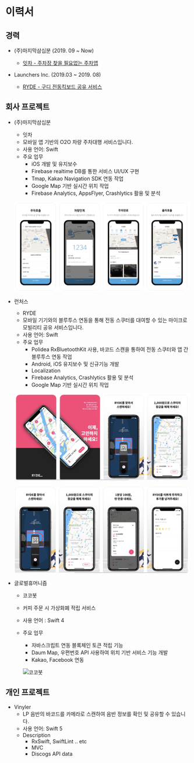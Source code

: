 # 이력서
## 경력

* (주)마지막삼십분 (2019. 09 ~ Now)
	* [잇차 - 주차장 찾을 필요없는 주차앱](https://apps.apple.com/us/app/%EC%9E%87%EC%B0%A8/id1485762012?l=ko&ls=1)

* Launchers Inc. (2019.03 ~ 2019. 08)

	* [RYDE - 구디 전동킥보드 공유 서비스](https://apps.apple.com/us/app/ryde/id1453366845?l=ko&ls=1)


## 회사 프로젝트

* (주)마지막삼십분
    * 잇차
    * 모바일 앱 기반의 O2O 차량 주차대행 서비스입니다.
    * 사용 언어: Swift
	* 주요 업무
		* iOS 개발 및 유지보수
		* Firebase realtime DB를 통한 서비스 UI/UX 구현
		* Tmap, Kakao Navigation SDK 연동 작업
		* Google Map 기반 실시간 위치 작업
		* Firebase Analytics, AppsFlyer, Crashlytics 활용 및 분석

	![](https://github.com/miiiiiin/portfolio-resume/blob/master/images/itcha.png)

* 런처스
    * RYDE
    * 모바일 기기와의 블루투스 연동을 통해 전동 스쿠터를 대여할 수 있는 마이크로 모빌리티 공유 서비스입니다.
    * 사용 언어: Swift
	* 주요 업무
		* Polidea RxBluetoothKit 사용, 바코드 스캔을 통하여 전동 스쿠터와 앱 간 블루투스 연동 작업
		* Android, iOS 유지보수 및 신규기능 개발
		* Localization
		* Firebase Analytics, Crashlytics 활용 및 분석
		* Google Map 기반 실시간 위치 작업

	![](https://github.com/miiiiiin/portfolio-resume/blob/master/images/ryde_1.png)

	![](https://github.com/miiiiiin/portfolio-resume/blob/master/images/ryde_2.png) 

* 글로벌휴머니즘
    * 코코봇
    * 커피 주문 시 가상화폐 적립 서비스
    * 사용 언어 : Swift 4
  	* 주요 업무
  		* 자바스크립트 연동 블록체인 토큰 적립 기능
  		* Daum Map, 우편번호 API 사용하여 위치 기반 서비스 기능 개발
      * Kakao, Facebook 연동

      ![코코봇](https://github.com/min1022/portfolio-resume/blob/master/images/cocobot.png)


## 개인 프로젝트

* Vinyler
    * LP 음반의 바코드를 카메라로 스캔하여 음반 정보를 확인 및 공유할 수 있습니다.
    * 사용 언어: Swift 5
	* Description
		* RxSwift, SwiftLint .. etc
		* MVC
		* Discogs API data

